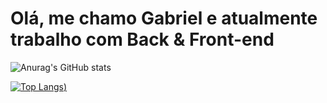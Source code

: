 # Olá, me chamo Gabriel e atualmente trabalho com Back & Front-end
![Anurag's GitHub stats](https://github-readme-stats.vercel.app/api?username=Usuario73&show_icons=true&theme=merko)

[![Top Langs](https://github-readme-stats.vercel.app/api/top-langs/?username=Usuario73&theme=merko))](https://github.com/anuraghazra/github-readme-stats)

<i class="devicon-python-plain-wordmark"></i>


